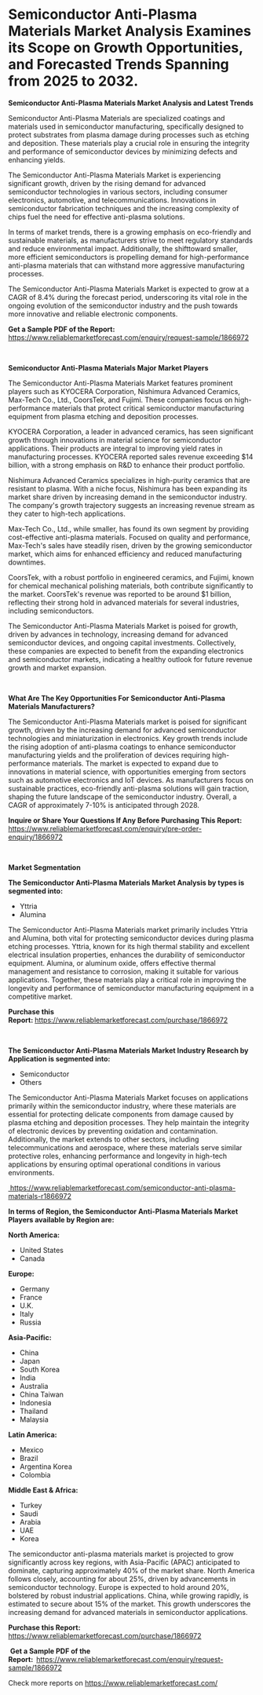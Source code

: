 <p><h1>Semiconductor Anti-Plasma Materials Market Analysis Examines its Scope on Growth Opportunities, and Forecasted Trends Spanning from 2025 to 2032.</h1></p><p><strong>Semiconductor Anti-Plasma Materials Market Analysis and Latest Trends</strong></p>
<p><p>Semiconductor Anti-Plasma Materials are specialized coatings and materials used in semiconductor manufacturing, specifically designed to protect substrates from plasma damage during processes such as etching and deposition. These materials play a crucial role in ensuring the integrity and performance of semiconductor devices by minimizing defects and enhancing yields. </p><p>The Semiconductor Anti-Plasma Materials Market is experiencing significant growth, driven by the rising demand for advanced semiconductor technologies in various sectors, including consumer electronics, automotive, and telecommunications. Innovations in semiconductor fabrication techniques and the increasing complexity of chips fuel the need for effective anti-plasma solutions. </p><p>In terms of market trends, there is a growing emphasis on eco-friendly and sustainable materials, as manufacturers strive to meet regulatory standards and reduce environmental impact. Additionally, the shifttoward smaller, more efficient semiconductors is propelling demand for high-performance anti-plasma materials that can withstand more aggressive manufacturing processes. </p><p>The Semiconductor Anti-Plasma Materials Market is expected to grow at a CAGR of 8.4% during the forecast period, underscoring its vital role in the ongoing evolution of the semiconductor industry and the push towards more innovative and reliable electronic components.</p></p>
<p><strong>Get a Sample PDF of the Report:&nbsp;</strong> <a href="https://www.reliablemarketforecast.com/enquiry/request-sample/1866972?utm_campaign=2284&utm_medium=2&utm_source=Github&utm_content=ia&utm_term=05032025&utm_id=semiconductor-anti-plasma-materials">https://www.reliablemarketforecast.com/enquiry/request-sample/1866972</a></p>
<p>&nbsp;</p>
<p><strong>Semiconductor Anti-Plasma Materials Major Market Players</strong></p>
<p><p>The Semiconductor Anti-Plasma Materials Market features prominent players such as KYOCERA Corporation, Nishimura Advanced Ceramics, Max-Tech Co., Ltd., CoorsTek, and Fujimi. These companies focus on high-performance materials that protect critical semiconductor manufacturing equipment from plasma etching and deposition processes.</p><p>KYOCERA Corporation, a leader in advanced ceramics, has seen significant growth through innovations in material science for semiconductor applications. Their products are integral to improving yield rates in manufacturing processes. KYOCERA reported sales revenue exceeding $14 billion, with a strong emphasis on R&D to enhance their product portfolio.</p><p>Nishimura Advanced Ceramics specializes in high-purity ceramics that are resistant to plasma. With a niche focus, Nishimura has been expanding its market share driven by increasing demand in the semiconductor industry. The company's growth trajectory suggests an increasing revenue stream as they cater to high-tech applications.</p><p>Max-Tech Co., Ltd., while smaller, has found its own segment by providing cost-effective anti-plasma materials. Focused on quality and performance, Max-Tech's sales have steadily risen, driven by the growing semiconductor market, which aims for enhanced efficiency and reduced manufacturing downtimes.</p><p>CoorsTek, with a robust portfolio in engineered ceramics, and Fujimi, known for chemical mechanical polishing materials, both contribute significantly to the market. CoorsTek's revenue was reported to be around $1 billion, reflecting their strong hold in advanced materials for several industries, including semiconductors.</p><p>The Semiconductor Anti-Plasma Materials Market is poised for growth, driven by advances in technology, increasing demand for advanced semiconductor devices, and ongoing capital investments. Collectively, these companies are expected to benefit from the expanding electronics and semiconductor markets, indicating a healthy outlook for future revenue growth and market expansion.</p></p>
<p>&nbsp;</p>
<p><strong>What Are The Key Opportunities For Semiconductor Anti-Plasma Materials Manufacturers?</strong></p>
<p><p>The Semiconductor Anti-Plasma Materials market is poised for significant growth, driven by the increasing demand for advanced semiconductor technologies and miniaturization in electronics. Key growth trends include the rising adoption of anti-plasma coatings to enhance semiconductor manufacturing yields and the proliferation of devices requiring high-performance materials. The market is expected to expand due to innovations in material science, with opportunities emerging from sectors such as automotive electronics and IoT devices. As manufacturers focus on sustainable practices, eco-friendly anti-plasma solutions will gain traction, shaping the future landscape of the semiconductor industry. Overall, a CAGR of approximately 7-10% is anticipated through 2028.</p></p>
<p><strong>Inquire or Share Your Questions If Any Before Purchasing This Report:</strong> <a href="https://www.reliablemarketforecast.com/enquiry/pre-order-enquiry/1866972?utm_campaign=2284&utm_medium=2&utm_source=Github&utm_content=ia&utm_term=05032025&utm_id=semiconductor-anti-plasma-materials">https://www.reliablemarketforecast.com/enquiry/pre-order-enquiry/1866972</a></p>
<p>&nbsp;</p>
<p><strong>Market Segmentation</strong></p>
<p><strong>The Semiconductor Anti-Plasma Materials Market Analysis by types is segmented into:</strong></p>
<p><ul><li>Yttria</li><li>Alumina</li></ul></p>
<p><p>The Semiconductor Anti-Plasma Materials market primarily includes Yttria and Alumina, both vital for protecting semiconductor devices during plasma etching processes. Yttria, known for its high thermal stability and excellent electrical insulation properties, enhances the durability of semiconductor equipment. Alumina, or aluminum oxide, offers effective thermal management and resistance to corrosion, making it suitable for various applications. Together, these materials play a critical role in improving the longevity and performance of semiconductor manufacturing equipment in a competitive market.</p></p>
<p><strong>Purchase this Report:&nbsp;</strong><a href="https://www.reliablemarketforecast.com/purchase/1866972?utm_campaign=2284&utm_medium=2&utm_source=Github&utm_content=ia&utm_term=05032025&utm_id=semiconductor-anti-plasma-materials">https://www.reliablemarketforecast.com/purchase/1866972</a></p>
<p>&nbsp;</p>
<p><strong>The Semiconductor Anti-Plasma Materials Market Industry Research by Application is segmented into:</strong></p>
<p><ul><li>Semiconductor</li><li>Others</li></ul></p>
<p><p>The Semiconductor Anti-Plasma Materials Market focuses on applications primarily within the semiconductor industry, where these materials are essential for protecting delicate components from damage caused by plasma etching and deposition processes. They help maintain the integrity of electronic devices by preventing oxidation and contamination. Additionally, the market extends to other sectors, including telecommunications and aerospace, where these materials serve similar protective roles, enhancing performance and longevity in high-tech applications by ensuring optimal operational conditions in various environments.</p></p>
<p><a href="https://www.reliablemarketforecast.com/semiconductor-anti-plasma-materials-r1866972?utm_campaign=2284&utm_medium=2&utm_source=Github&utm_content=ia&utm_term=05032025&utm_id=semiconductor-anti-plasma-materials">&nbsp;https://www.reliablemarketforecast.com/semiconductor-anti-plasma-materials-r1866972</a></p>
<p><strong>In terms of Region, the Semiconductor Anti-Plasma Materials Market Players available by Region are:</strong></p>
<p>
    <p> <strong> North America: </strong>
        <ul>
            <li>United States</li>
            <li>Canada</li>
        </ul>
        </p> 
    <p> <strong> Europe: </strong>
        <ul>
            <li>Germany</li>
            <li>France</li>
            <li>U.K.</li>
            <li>Italy</li>
            <li>Russia</li>
        </ul>
        </p> 
    <p> <strong> Asia-Pacific: </strong>
        <ul>
            <li>China</li>
            <li>Japan</li>
            <li>South Korea</li>
            <li>India</li>
            <li>Australia</li>
            <li>China Taiwan</li>
            <li>Indonesia</li>
            <li>Thailand</li>
            <li>Malaysia</li>
        </ul>
        </p> 
    <p> <strong> Latin America: </strong>
        <ul>
            <li>Mexico</li>
            <li>Brazil</li>
            <li>Argentina Korea</li>
            <li>Colombia</li>
        </ul>
        </p> 
    <p> <strong> Middle East & Africa: </strong>
        <ul>
            <li>Turkey</li>
            <li>Saudi</li>
            <li>Arabia</li>
            <li>UAE</li>
            <li>Korea</li>
        </ul>
    </p>
    </p>
<p><p>The semiconductor anti-plasma materials market is projected to grow significantly across key regions, with Asia-Pacific (APAC) anticipated to dominate, capturing approximately 40% of the market share. North America follows closely, accounting for about 25%, driven by advancements in semiconductor technology. Europe is expected to hold around 20%, bolstered by robust industrial applications. China, while growing rapidly, is estimated to secure about 15% of the market. This growth underscores the increasing demand for advanced materials in semiconductor applications.</p></p>
<p><strong>Purchase this Report: </strong><a href="https://www.reliablemarketforecast.com/purchase/1866972?utm_campaign=2284&utm_medium=2&utm_source=Github&utm_content=ia&utm_term=05032025&utm_id=semiconductor-anti-plasma-materials">https://www.reliablemarketforecast.com/purchase/1866972</a></p>
<p>&nbsp;<strong>Get a Sample PDF of the Report:&nbsp;&nbsp;</strong><a href="https://www.reliablemarketforecast.com/enquiry/request-sample/1866972?utm_campaign=2284&utm_medium=2&utm_source=Github&utm_content=ia&utm_term=05032025&utm_id=semiconductor-anti-plasma-materials">https://www.reliablemarketforecast.com/enquiry/request-sample/1866972</a></p>
<p><strong></strong></p>
<p>Check more reports on <a href="https://www.reliablemarketforecast.com/?utm_campaign=2284&utm_medium=2&utm_source=Github&utm_content=ia&utm_term=05032025&utm_id=semiconductor-anti-plasma-materials">https://www.reliablemarketforecast.com/</a></p>